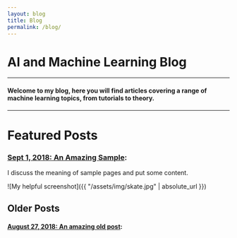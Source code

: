```yaml
---
layout: blog
title: Blog
permalink: /blog/
---
```



# AI and Machine Learning Blog  
<hr />

#### Welcome to my blog, here you will find articles covering a range of machine learning topics, from tutorials to theory.

<hr />

# Featured Posts  

### [Sept 1, 2018: An Amazing Sample](_posts/2016-06-04-example-content.md/#about):

I discuss the meaning of sample pages and put some content.  

![My helpful screenshot]({{ "/assets/img/skate.jpg" | absolute_url }})


## Older Posts
#### [August 27, 2018: An amazing old post](_posts/2016-06-04-test-page.md):
